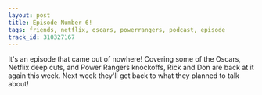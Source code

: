 ```yaml
---
layout: post
title: Episode Number 6!
tags: friends, netflix, oscars, powerrangers, podcast, episode
track_id: 310327167
---
```


It's an episode that came out of nowhere! Covering some of the Oscars, Netflix deep cuts, and Power Rangers knockoffs, Rick and Don are back at it again this week. Next week they'll get back to what they planned to talk about!
